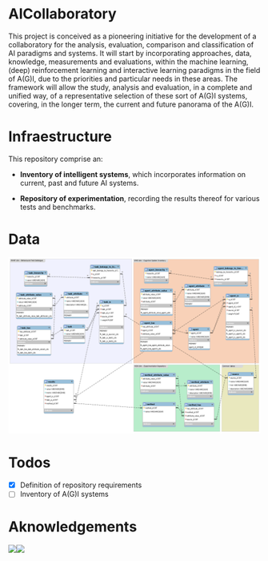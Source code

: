 # AICollaboratory

This project is conceived as a pioneering initiative for the development of a collaboratory for the analysis, evaluation, comparison and classification of  AI paradigms and systems. It will start by incorporating approaches, data, knowledge, measurements and evaluations, within the machine learning, (deep) reinforcement learning and interactive learning paradigms in the field of A(G)I, due to the priorities and particular needs in these areas. The framework will allow the study, analysis and evaluation, in a complete and unified way, of a representative selection of these sort of A(G)I systems, covering, in the longer term, the current and future panorama of the A(G)I. 

# Infraestructure

This repository comprise an:

* **Inventory of intelligent systems**,  which incorporates information on current, past and future AI systems.

* **Repository of experimentation**, recording the results thereof for various tests and benchmarks.


# Data 

![ERR](https://github.com/nandomp/AICollaboratory/blob/master/MySQL/Atlas_ERR_v1.png)

# Todos 

- [x] Definition of repository requirements
- [ ] Inventory of A(G)I systems

# Aknowledgements

<img src="https://ec.europa.eu/jrc/communities/sites/jrccties/themes/jrccities_subtheme/logo.png?sanitize=true&raw=true" /><img src="https://ec.europa.eu/jrc/communities/sites/jrccties/files/styles/community_banner/public/banner_0.jpg?itok=Q15FvEkx?sanitize=true&raw=true" />